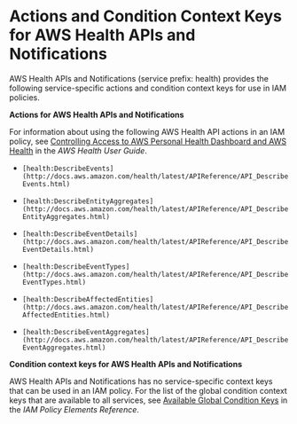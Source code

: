 # Actions and Condition Context Keys for AWS Health APIs and Notifications<a name="list_health"></a>

AWS Health APIs and Notifications \(service prefix: health\) provides the following service\-specific actions and condition context keys for use in IAM policies\.

**Actions for AWS Health APIs and Notifications**

For information about using the following AWS Health API actions in an IAM policy, see [Controlling Access to AWS Personal Health Dashboard and AWS Health](http://docs.aws.amazon.com/health/latest/ug/controlling-access.html) in the *AWS Health User Guide*\.

+ `[health:DescribeEvents](http://docs.aws.amazon.com/health/latest/APIReference/API_DescribeEvents.html)`

+ `[health:DescribeEntityAggregates](http://docs.aws.amazon.com/health/latest/APIReference/API_DescribeEntityAggregates.html)`

+ `[health:DescribeEventDetails](http://docs.aws.amazon.com/health/latest/APIReference/API_DescribeEventDetails.html)`

+ `[health:DescribeEventTypes](http://docs.aws.amazon.com/health/latest/APIReference/API_DescribeEventTypes.html)`

+ `[health:DescribeAffectedEntities](http://docs.aws.amazon.com/health/latest/APIReference/API_DescribeAffectedEntities.html)`

+ `[health:DescribeEventAggregates](http://docs.aws.amazon.com/health/latest/APIReference/API_DescribeEventAggregates.html)`

**Condition context keys for AWS Health APIs and Notifications**

AWS Health APIs and Notifications has no service\-specific context keys that can be used in an IAM policy\. For the list of the global condition context keys that are available to all services, see [Available Global Condition Keys](reference_policies_condition-keys.md#AvailableKeys) in the *IAM Policy Elements Reference*\.